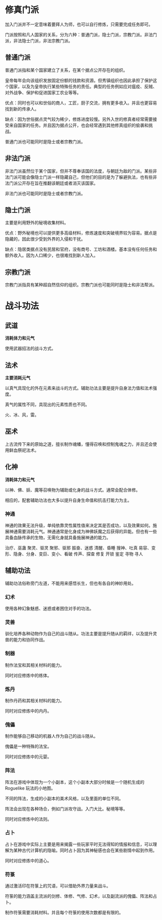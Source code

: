 # 修真门派

加入门派并不一定意味着要拜人为师，也可以自行修炼，只需要完成任务即可。

门派按照和凡人国家的关系，分为六种：普通门派，隐士门派，宗教门派。非法门派，非法隐士门派，非法宗教门派。

## 普通门派

普通门派指和某个国家建立了关系，在某个据点公开存在的组织。

皇帝每年会向该组织发放固定份额的钱款和资源。但秀镇组织也因此承担了保护这个国家，以及为皇帝执行某些特殊任务的责任。典型的任务例如应对瘟疫、反贼、对外战争、保护和促进国家工农业等等。

优点：同时也可以和世俗的商人，工匠，厨子交流，拥有更多收入。并且也更容易找到新的传承人。

缺点：因为世俗据点灵气较为稀少，修炼进度较慢。另外入世的修真者经常需要接受来自国家的任务。并且因为据点公开，也会经常遇到其他修真组织的偷袭和挑战。

普通门派也可能同时是隐士或者宗教门派。

## 非法门派

非法门派虽然位于某个国家，但并不尊奉该国的法度，与朝廷为敌的门派。某些非法门派可能会像隐士门派一样隐藏自己，但他们的目的是为了躲避执法，也有些非法门派公开存在旨在推翻该朝廷或者消灭该国家。

非法门派也可能同时是隐士或者宗教门派。

## 隐士门派

主要是利用野外的秘境收集材料。

优点：野外秘境也可以提供更多高级材料，修炼速度和突破境界较为容易。据点是隐藏的，因此很少受到外界的入侵和干扰。

缺点：隐居类据点没有民居和官府，没有商号、工坊和酒楼。基本没有任何任务和额外收入。因为人口稀少，也很难找到新人加入。

## 宗教门派

宗教门派指具有某种超自然信仰的组织。宗教门派也可能同时是隐士和非法帮派。

# 战斗功法

## 武道

**消耗体力和元气**

使用武器招法的战斗方式。

## 法术

**主要消耗元气**

以真气具现化的外在元素来战斗的方式。辅助功法主要是提升自身法力值和法术强度。

真气的属性不同，具现出的元素性质也不同。

火、冰、风，雷。

## 巫术

上古流传下来的原始之道，擅长制作魂幡，懂得召唤和控制鬼魂之力，并且还会使用鲜血祭祀法术。

## 化神

**消耗体力和元气**

以神、佛、妖、魔等召唤物为辅助或化身的战斗方式。通常会配合体修。

相应的，配套辅助功法也大多以提升自身生命值和抗击打能力为主。

### 神通

神通的效果无法升级，单纯依靠灵性属性值来决定其是否成功，以及效果如何。施展神通需要消耗元气。神通通常是化身成为神佛妖魔之后获得的异能。但也有一些具备血脉传承的生物，无需化身就具备施展神通的能力。

治疗、巫蛊
聚灵、驱灵
聚邪、驱邪
振奋、迷惑
清醒、昏睡
搜神、吐真
易容、变形、隐身、分身、变巨、变小、看破
传声、探查
修复
开锁
鉴定
寻物
寻人

## 辅助功法

辅助功法俗称旁门左道，不能用来感悟长生，但也有各自的神妙用处。

### 幻术

使用各种幻象魅惑、迷惑或者困住对手的功法。

### 灵兽

驯化培养各种动物作为自己的战斗随从。功法主要是提升随从的羁绊，以及提升灵兽的能力和协同作战。

### 制器

制作法宝和其相关材料的能力。

同时对应修炼中的练体。

### 炼丹

制作丹药和其相关材料的能力。

同时对应修炼中的内丹。

### 傀儡

制作能够自己移动的机器人作为自己的战斗随从。

傀儡是一种特殊的法宝。

同时对应修炼中的元婴。

### 阵法

阵法在游戏中体现为一个小副本，这个小副本大部分时候是一个随机生成的 Roguelike 玩法的小地图。

不同的阵法，生成的小副本的美术风格，以及里面的单位不同。

阵法会出现在各种场合，例如门派攻守战。入门大比。秘境等等。

同时对应修炼中的法则。

### 占卜

占卜在游戏中实际上主要是用来揭露一些玩家平时无法得知的情报和信息，可以理解为某种古代计算机的隐喻。同时占卜因为其神秘感也会在某些剧情中起到作用。

同时对应修炼中的道心。

### 符箓

通过激活印在符箓上的咒语，可以借助外界力量来战斗。

符箓的能力涵盖主流派的剑修、体修、气修、幻术，以及副流派的傀儡、阵法和占卜。

制作符箓需要消耗材料。并且每个符箓的使用次数都是有限的。
